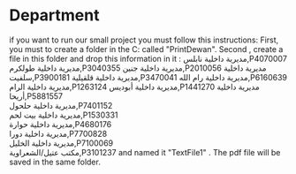 # Department
if you want to run our small project you must follow this instructions:
First, you must to create a folder in the C: called "PrintDewan".
Second , create a file in this folder and drop this information in it :
مديرية داخلية نابلس,P4070007
مديرية داخلية طولكرم,P3040355
مديرية داخلية جنين,P2010056
مديرية داخلية سلفيت,P3900181
مديرية داخلية قلقيلية,P3470041
مديرية داخلية رام الله,P6160639
مديرية داخلية الرام,P1263124
مديرية داخلية أبوديس,P1441270
مديرية داخلية أريحا,P5881557       
مديرية داخلية حلحول,P7401152    
مديرية داخلية بيت لحم,P1530331          
مديرية داخلية حوارة,P4680176    
مديرية داخلية دورا,P7700828    
مديرية داخلية الخليل,P7100069                    
مكتب عتيل/الشعراوية,P3101237
and named it "TextFile1" .
The pdf file will be saved in the same folder.
